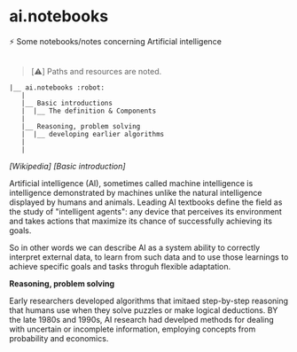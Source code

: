 # ai.notebooks <br />
:zap: Some notebooks/notes concerning Artificial intelligence 
<br />
<br />

>
> [:warning:] Paths and resources are noted. 
>
>

```shell
|__ ai.notebooks :robot: 
   |
   |__ Basic introductions
   |  |__ The definition & Components
   |
   |__ Reasoning, problem solving 
   |  |__ developing earlier algorithms 
   |
   |
``` 



<i>[Wikipedia]  [Basic introduction] </i> <br />

Artificial intelligence (AI), sometimes called machine intelligence is intelligence demonstrated by machines unlike the natural intelligence displayed by humans and animals. Leading AI textbooks define the field as the study of "intelligent agents": any device that perceives its environment and takes actions that maximize its chance of successfully achieving its goals. <br />

So in other words we can describe AI as a system ability to correctly interpret external data, to learn from such data and to use those learnings to achieve specific goals and tasks throguh flexible adaptation. <br /> 


<b>Reasoning, problem solving</b> <br />

Early researchers developed algorithms that imitaed step-by-step reasoning that humans use when they solve puzzles or make logical deductions. BY the late 1980s and 1990s, AI research had develped methods for dealing with uncertain or incomplete information, employing concepts from probability and economics. <br />

